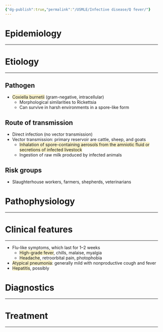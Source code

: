 ```yaml
---
{"dg-publish":true,"permalink":"/USMLE/Infective disease/Q fever/"}
---
```


# Epidemiology
---


# Etiology
---
## Pathogen
- <span style="background:rgba(240, 200, 0, 0.2)">Coxiella burnetii</span> (gram-negative, intracellular)
	- Morphological similarities to Rickettsia
	- Can survive in harsh environments in a spore-like form
## Route of transmission
- Direct infection (no vector transmission)
- Vector transmission: primary reservoir are cattle, sheep, and goats 
	- <span style="background:rgba(240, 200, 0, 0.2)">Inhalation of spore-containing aerosols from the amniotic fluid or secretions of infected livestock </span>
	- Ingestion of raw milk produced by infected animals 
## Risk groups
- Slaughterhouse workers, farmers, shepherds, veterinarians

# Pathophysiology
---


# Clinical features
---
- Flu-like symptoms, which last for 1–2 weeks
	- <span style="background:rgba(240, 200, 0, 0.2)">High-grade fever</span>, chills, malaise, myalgia
	- <span style="background:rgba(240, 200, 0, 0.2)">Headache</span>, retroorbital pain, photophobia
- <span style="background:rgba(240, 200, 0, 0.2)">Atypical pneumonia</span>: generally mild with nonproductive cough and fever
- <span style="background:rgba(240, 200, 0, 0.2)">Hepatitis</span>, possibly

# Diagnostics
---


# Treatment
---

